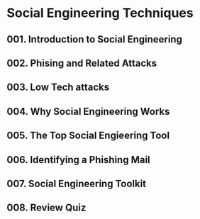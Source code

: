 # Social Engineering Techniques

## 001. Introduction to Social Engineering

## 002. Phising and Related Attacks

## 003. Low Tech attacks

## 004. Why Social Engineering Works

## 005. The Top Social Engieering Tool

## 006. Identifying a Phishing Mail

## 007. Social Engineering Toolkit

## 008. Review Quiz